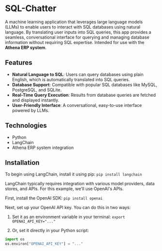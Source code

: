 # SQL-Chatter

A machine learning application that leverages large language models (LLMs) to enable users to interact with SQL databases using natural language. By translating user inputs into SQL queries, this app provides a seamless, conversational interface for querying and managing database information without requiring SQL expertise. Intended for use with the **Athena ERP system**.

## Features

- **Natural Language to SQL**: Users can query databases using plain English, which is automatically translated into SQL queries.
- **Database Support**: Compatible with popular SQL databases like MySQL, PostgreSQL, and SQLite.
- **Real-Time Query Execution**: Results from database queries are fetched and displayed instantly.
- **User-Friendly Interface**: A conversational, easy-to-use interface powered by LLMs.

## Technologies

- Python
- LangChain
- Athena ERP system integration



## Installation

To begin using LangChain, install it using pip:
``pip install langchain``



LangChain typically requires integration with various model providers, data stores, and APIs. For this example, we'll use OpenAI's APIs.

First, install the OpenAI SDK:
``pip install openai``

Next, set up your OpenAI API key. You can do this in two ways:

1. Set it as an environment variable in your terminal:
``export OPENAI_API_KEY="..."``

2. Or, set it directly in your Python script:

```python
import os
os.environ["OPENAI_API_KEY"] = "..."
```


